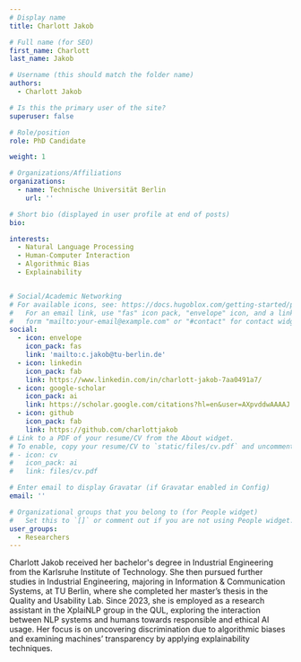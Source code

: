 ```yaml
---
# Display name
title: Charlott Jakob

# Full name (for SEO)
first_name: Charlott
last_name: Jakob

# Username (this should match the folder name)
authors:
  - Charlott Jakob

# Is this the primary user of the site?
superuser: false

# Role/position
role: PhD Candidate

weight: 1

# Organizations/Affiliations
organizations:
  - name: Technische Universität Berlin
    url: ''

# Short bio (displayed in user profile at end of posts)
bio: 

interests:
  - Natural Language Processing
  - Human-Computer Interaction
  - Algorithmic Bias
  - Explainability


# Social/Academic Networking
# For available icons, see: https://docs.hugoblox.com/getting-started/page-builder/#icons
#   For an email link, use "fas" icon pack, "envelope" icon, and a link in the
#   form "mailto:your-email@example.com" or "#contact" for contact widget.
social:
  - icon: envelope
    icon_pack: fas
    link: 'mailto:c.jakob@tu-berlin.de'
  - icon: linkedin
    icon_pack: fab
    link: https://www.linkedin.com/in/charlott-jakob-7aa0491a7/
  - icon: google-scholar
    icon_pack: ai
    link: https://scholar.google.com/citations?hl=en&user=AXpvddwAAAAJ
  - icon: github
    icon_pack: fab
    link: https://github.com/charlottjakob
# Link to a PDF of your resume/CV from the About widget.
# To enable, copy your resume/CV to `static/files/cv.pdf` and uncomment the lines below.
# - icon: cv
#   icon_pack: ai
#   link: files/cv.pdf

# Enter email to display Gravatar (if Gravatar enabled in Config)
email: ''

# Organizational groups that you belong to (for People widget)
#   Set this to `[]` or comment out if you are not using People widget.
user_groups:
  - Researchers
---
```

Charlott Jakob received her bachelor's degree in Industrial Engineering from the Karlsruhe Institute of Technology. She then pursued further studies in Industrial Engineering, majoring in Information & Communication Systems, at TU Berlin, where she completed her master’s thesis in the Quality and Usability Lab. Since 2023, she is employed as a research assistant in the XplaiNLP group in the QUL, exploring the interaction between NLP systems and humans towards responsible and ethical AI usage. Her focus is on uncovering discrimination due to algorithmic biases and examining machines’ transparency by applying explainability techniques.

